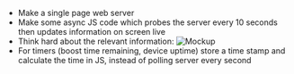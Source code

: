 - Make a single page web server
- Make some async JS code which probes the server every 10 seconds then updates information on screen live
- Think hard about the relevant information: ![Mockup](sketch.png)
- For timers (boost time remaining, device uptime) store a time stamp and calculate the time in JS, instead of polling server every second